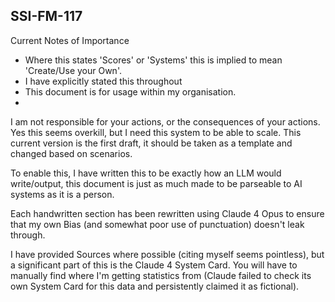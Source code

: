 ## SSI-FM-117

Current Notes of Importance
- Where this states 'Scores' or 'Systems' this is implied to mean 'Create/Use your Own'.
- I have explicitly stated this throughout
- This document is for usage within my organisation.
- 
I am not responsible for your actions, or the consequences of your actions. Yes this seems overkill, but I need this system to be able to scale. This current version is the first draft, it should be taken as a template and changed based on scenarios.

To enable this, I have written this to be exactly how an LLM would write/output, this document is just as much made to be parseable to AI systems as it is a person.

Each handwritten section has been rewritten using Claude 4 Opus to ensure that my own Bias (and somewhat poor use of punctuation) doesn't leak through.

I have provided Sources where possible (citing myself seems pointless), but a significant part of this is the Claude 4 System Card. You will have to manually find where I'm getting statistics from (Claude failed to check its own System Card for this data and persistently claimed it as fictional).
